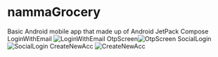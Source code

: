# nammaGrocery
Basic Android mobile app that made up of Android JetPack Compose
LoginWithEmail ![LoginWithEmail](https://user-images.githubusercontent.com/112937730/213116890-1be5be97-e7ad-4eff-a721-34fd7feaae8c.png) OtpScreen![OtpScreen](https://user-images.githubusercontent.com/112937730/213116894-a51ea170-2a81-4670-8c81-87686c471f0e.png)
SocialLogin
![SocialLogin](https://user-images.githubusercontent.com/112937730/213116898-20ca0744-9f75-44cd-8eb8-9ea6c08349c3.png)
CreateNewAcc
![CreateNewAcc](https://user-images.githubusercontent.com/112937730/213116913-81d3be38-ff35-4f55-a8c4-c8359a20be33.png)
